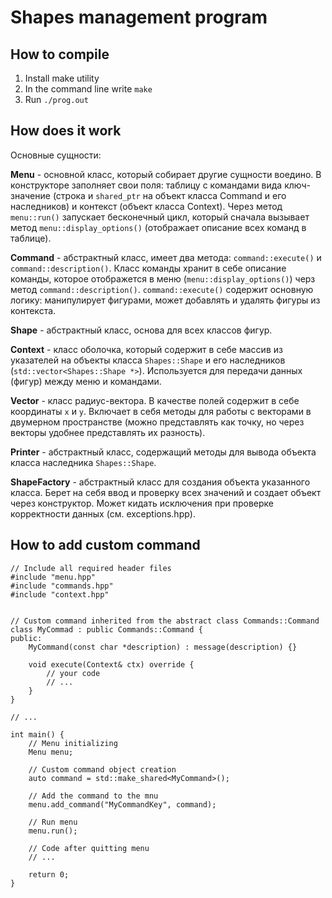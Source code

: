 # Shapes management program

## How to compile
1. Install make utility 
2. In the command line write `make`
3. Run `./prog.out`

## How does it work
Основные сущности:

**Menu** - основной класс, который собирает другие сущности воедино. В конструкторе заполняет свои поля: таблицу с командами вида ключ-значение (строка и `shared_ptr` на объект класса Command и его наследников) и контекст (объект класса Context). 
Через метод `menu::run()` запускает бесконечный цикл, который сначала вызывает метод `menu::display_options()` (отображает описание всех команд в таблице).  

**Command** - абстрактный класс, имеет два метода: `command::execute()` и `command::description()`. Класс команды хранит в себе описание команды, которое отображется в меню (`menu::display_options()`) черз метод `command::description()`. `command::execute()` содержит основную логику: манипулирует фигурами, может добавлять и удалять фигуры из контекста.

**Shape** - абстрактный класс, основа для всех классов фигур.

**Context** - класс оболочка, который содержит в себе массив из указателей на объекты класса `Shapes::Shape` и его наследников (`std::vector<Shapes::Shape *>`). Используется для передачи данных (фигур) между меню и командами.

**Vector** - класс радиус-вектора. В качестве полей содержит в себе координаты `x` и `y`. Включает в себя методы для работы с векторами в двумерном пространстве (можно представлять как точку, но через векторы удобнее представлять их разность).

**Printer** - абстрактный класс, содержащий методы для вывода объекта класса наследника `Shapes::Shape`.

**ShapeFactory** - абстрактный класс для создания объекта указанного класса. Берет на себя ввод и проверку всех значений и создает объект через конструктор. Может кидать исключения при проверке корректности данных (см. exceptions.hpp).

## How to add custom command

```
// Include all required header files
#include "menu.hpp"
#include "commands.hpp"
#include "context.hpp"


// Custom command inherited from the abstract class Commands::Command
class MyCommad : public Commands::Command {
public:
    MyCommand(const char *description) : message(description) {}

    void execute(Context& ctx) override {
        // your code
        // ...
    }
}

// ...

int main() {
    // Menu initializing
    Menu menu;

    // Custom command object creation
    auto command = std::make_shared<MyCommand>();

    // Add the command to the mnu
    menu.add_command("MyCommandKey", command);

    // Run menu
    menu.run();

    // Code after quitting menu
    // ...

    return 0;
}
```
